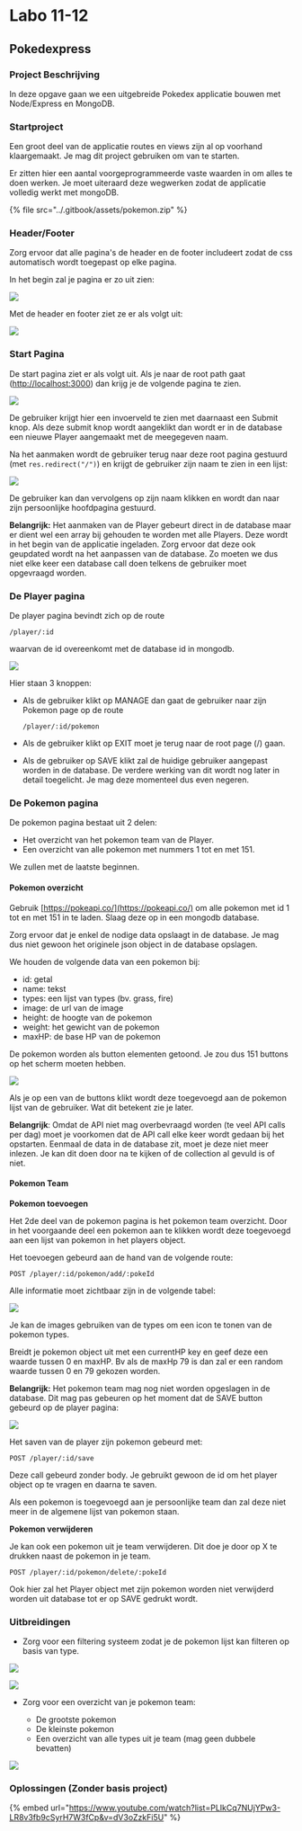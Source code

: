 # Labo 11-12

## Pokedexpress <a href="#pokedexpress" id="pokedexpress"></a>

### Project Beschrijving <a href="#project-beschrijving" id="project-beschrijving"></a>

In deze opgave gaan we een uitgebreide Pokedex applicatie bouwen met Node/Express en MongoDB.

### Startproject <a href="#startproject" id="startproject"></a>

Een groot deel van de applicatie routes en views zijn al op voorhand klaargemaakt. Je mag dit project gebruiken om van te starten.

Er zitten hier een aantal voorgeprogrammeerde vaste waarden in om alles te doen werken. Je moet uiteraard deze wegwerken zodat de applicatie volledig werkt met mongoDB.

{% file src="../.gitbook/assets/pokemon.zip" %}

### Header/Footer <a href="#start-pagina" id="start-pagina"></a>

Zorg ervoor dat alle pagina's de header en de footer includeert zodat de css automatisch wordt toegepast op elke pagina.

In het begin zal je pagina er zo uit zien:

![](<../.gitbook/assets/Screenshot 2022-05-11 at 16.40.40 (1) (1) (1).png>)

Met de header en footer ziet ze er als volgt uit:

![](../.gitbook/assets/startpage\_empty.png)

### Start Pagina <a href="#start-pagina" id="start-pagina"></a>

De start pagina ziet er als volgt uit. Als je naar de root path gaat ([http://localhost:3000](http://localhost:3000/)) dan krijg je de volgende pagina te zien.

![](../.gitbook/assets/startpage\_empty.png)

De gebruiker krijgt hier een invoerveld te zien met daarnaast een Submit knop. Als deze submit knop wordt aangeklikt dan wordt er in de database een nieuwe Player aangemaakt met de meegegeven naam.

Na het aanmaken wordt de gebruiker terug naar deze root pagina gestuurd (met `res.redirect("/")`) en krijgt de gebruiker zijn naam te zien in een lijst:

![](../.gitbook/assets/startpage\_red.png)

De gebruiker kan dan vervolgens op zijn naam klikken en wordt dan naar zijn persoonlijke hoofdpagina gestuurd.

**Belangrijk:** Het aanmaken van de Player gebeurt direct in de database maar er dient wel een array bij gehouden te worden met alle Players. Deze wordt in het begin van de applicatie ingeladen. Zorg ervoor dat deze ook geupdated wordt na het aanpassen van de database. Zo moeten we dus niet elke keer een database call doen telkens de gebruiker moet opgevraagd worden.

### De Player pagina <a href="#de-player-pagina" id="de-player-pagina"></a>

De player pagina bevindt zich op de route

`/player/:id`

waarvan de id overeenkomt met de database id in mongodb.

![](../.gitbook/assets/player.png)

Hier staan 3 knoppen:

*   Als de gebruiker klikt op MANAGE dan gaat de gebruiker naar zijn Pokemon page op de route

    `/player/:id/pokemon`
* Als de gebruiker klikt op EXIT moet je terug naar de root page (/) gaan.
* Als de gebruiker op SAVE klikt zal de huidige gebruiker aangepast worden in de database. De verdere werking van dit wordt nog later in detail toegelicht. Je mag deze momenteel dus even negeren.

### De Pokemon pagina <a href="#de-pokemon-pagina" id="de-pokemon-pagina"></a>

De pokemon pagina bestaat uit 2 delen:

* Het overzicht van het pokemon team van de Player.
* Een overzicht van alle pokemon met nummers 1 tot en met 151.

We zullen met de laatste beginnen.

#### Pokemon overzicht <a href="#pokemon-overzicht" id="pokemon-overzicht"></a>

Gebruik [https://pokeapi.co/](https://pokeapi.co/) om alle pokemon met id 1 tot en met 151 in te laden. Slaag deze op in een mongodb database.

Zorg ervoor dat je enkel de nodige data opslaagt in de database. Je mag dus niet gewoon het originele json object in de database opslagen.

We houden de volgende data van een pokemon bij:

* id: getal
* name: tekst
* types: een lijst van types (bv. grass, fire)
* image: de url van de image
* height: de hoogte van de pokemon
* weight: het gewicht van de pokemon
* maxHP: de base HP van de pokemon

De pokemon worden als button elementen getoond. Je zou dus 151 buttons op het scherm moeten hebben.

![](../.gitbook/assets/pokemonlist.png)

Als je op een van de buttons klikt wordt deze toegevoegd aan de pokemon lijst van de gebruiker. Wat dit betekent zie je later.

**Belangrijk**: Omdat de API niet mag overbevraagd worden (te veel API calls per dag) moet je voorkomen dat de API call elke keer wordt gedaan bij het opstarten. Eenmaal de data in de database zit, moet je deze niet meer inlezen. Je kan dit doen door na te kijken of de collection al gevuld is of niet.

#### Pokemon Team <a href="#pokemon-team" id="pokemon-team"></a>

**Pokemon toevoegen**

Het 2de deel van de pokemon pagina is het pokemon team overzicht. Door in het voorgaande deel een pokemon aan te klikken wordt deze toegevoegd aan een lijst van pokemon in het players object.

Het toevoegen gebeurd aan de hand van de volgende route:

`POST /player/:id/pokemon/add/:pokeId`

Alle informatie moet zichtbaar zijn in de volgende tabel:

![](../.gitbook/assets/pokemonteam.png)

Je kan de images gebruiken van de types om een icon te tonen van de pokemon types.

Breidt je pokemon object uit met een currentHP key en geef deze een waarde tussen 0 en maxHP. Bv als de maxHp 79 is dan zal er een random waarde tussen 0 en 79 gekozen worden.

**Belangrijk:** Het pokemon team mag nog niet worden opgeslagen in de database. Dit mag pas gebeuren op het moment dat de SAVE button gebeurd op de player pagina:

![](../.gitbook/assets/player.png)

Het saven van de player zijn pokemon gebeurd met:

`POST /player/:id/save`

Deze call gebeurd zonder body. Je gebruikt gewoon de id om het player object op te vragen en daarna te saven.

Als een pokemon is toegevoegd aan je persoonlijke team dan zal deze niet meer in de algemene lijst van pokemon staan.

**Pokemon verwijderen**

Je kan ook een pokemon uit je team verwijderen. Dit doe je door op X te drukken naast de pokemon in je team.

`POST /player/:id/pokemon/delete/:pokeId`

Ook hier zal het Player object met zijn pokemon worden niet verwijderd worden uit database tot er op SAVE gedrukt wordt.

### Uitbreidingen

*   Zorg voor een filtering systeem zodat je de pokemon lijst kan filteren op basis van type.



![](../.gitbook/assets/filtering.png)

![](../.gitbook/assets/firefilter.png)

*   Zorg voor een overzicht van je pokemon team:

    * De grootste pokemon
    * De kleinste pokemon
    * Een overzicht van alle types uit je team (mag geen dubbele bevatten)



![](../.gitbook/assets/summary.png)

### Oplossingen (Zonder basis project)

{% embed url="https://www.youtube.com/watch?list=PLIkCq7NUjYPw3-LR8v3fb9cSyrH7W3fCp&v=dV3oZzkFi5U" %}
